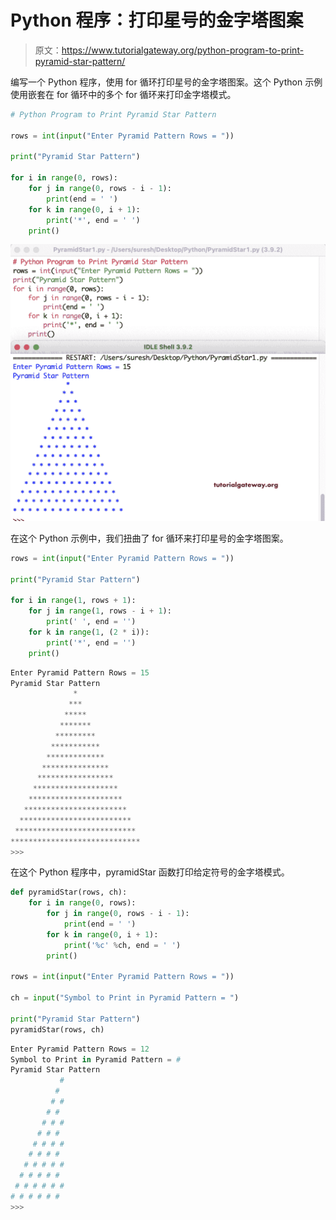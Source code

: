 # Python 程序：打印星号的金字塔图案

> 原文：<https://www.tutorialgateway.org/python-program-to-print-pyramid-star-pattern/>

编写一个 Python 程序，使用 for 循环打印星号的金字塔图案。这个 Python 示例使用嵌套在 for 循环中的多个 for 循环来打印金字塔模式。

```py
# Python Program to Print Pyramid Star Pattern

rows = int(input("Enter Pyramid Pattern Rows = "))

print("Pyramid Star Pattern") 

for i in range(0, rows):
    for j in range(0, rows - i - 1):
        print(end = ' ')
    for k in range(0, i + 1):
        print('*', end = ' ')
    print()
```

![Python Program to Print Pyramid Star Pattern 1](img/173debcaa45f78b36e76b5cbe7b1200a.png)

在这个 Python 示例中，我们扭曲了 for 循环来打印星号的金字塔图案。

```py
rows = int(input("Enter Pyramid Pattern Rows = "))

print("Pyramid Star Pattern") 

for i in range(1, rows + 1):
    for j in range(1, rows - i + 1):
        print(' ', end = '')
    for k in range(1, (2 * i)):
        print('*', end = '')
    print()
```

```py
Enter Pyramid Pattern Rows = 15
Pyramid Star Pattern
              *
             ***
            *****
           *******
          *********
         ***********
        *************
       ***************
      *****************
     *******************
    *********************
   ***********************
  *************************
 ***************************
*****************************
>>> 
```

在这个 Python 程序中，pyramidStar 函数打印给定符号的金字塔模式。

```py
def pyramidStar(rows, ch):
    for i in range(0, rows):
        for j in range(0, rows - i - 1):
            print(end = ' ')
        for k in range(0, i + 1):
            print('%c' %ch, end = ' ')
        print()

rows = int(input("Enter Pyramid Pattern Rows = "))

ch = input("Symbol to Print in Pyramid Pattern = ")

print("Pyramid Star Pattern") 
pyramidStar(rows, ch)
```

```py
Enter Pyramid Pattern Rows = 12
Symbol to Print in Pyramid Pattern = #
Pyramid Star Pattern
           # 
          # 
         # # 
        # # 
       # # # 
      # # # 
     # # # # 
    # # # # 
   # # # # # 
  # # # # # 
 # # # # # # 
# # # # # # 
>>> 
```
